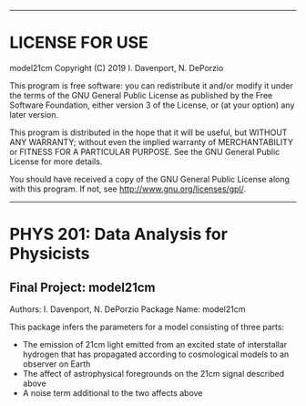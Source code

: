 --------------------
# LICENSE FOR USE 

model21cm
Copyright (C) 2019  I. Davenport, N. DePorzio

This program is free software: you can redistribute it and/or modify
it under the terms of the GNU General Public License as published by
the Free Software Foundation, either version 3 of the License, or
(at your option) any later version.

This program is distributed in the hope that it will be useful,
but WITHOUT ANY WARRANTY; without even the implied warranty of
MERCHANTABILITY or FITNESS FOR A PARTICULAR PURPOSE.  See the
GNU General Public License for more details.

You should have received a copy of the GNU General Public License
along with this program.  If not, see <http://www.gnu.org/licenses/gpl/>.
 
--------------------

# PHYS 201: Data Analysis for Physicists
## Final Project: model21cm 

Authors: I. Davenport, N. DePorzio
Package Name: model21cm


This package infers the parameters for a model consisting of three parts: 

* The emission of 21cm light emitted from an excited state of interstallar hydrogen that has propagated according to cosmological models to an observer on Earth
* The affect of astrophysical foregrounds on the 21cm signal described above
* A noise term additional to the two affects above

 
